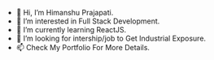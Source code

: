 - 👋 Hi, I’m Himanshu Prajapati.
- 👀 I’m interested in Full Stack Development.
- 🌱 I’m currently learning ReactJS.
- 💞️ I’m looking for intership/job to Get Industrial Exposure.
- 📫 Check My Portfolio For More Details.

<!---
Himanshu2326/Himanshu2326 is a ✨ special ✨ repository because its `README.md` (this file) appears on your GitHub profile.
You can click the Preview link to take a look at your changes.
--->
